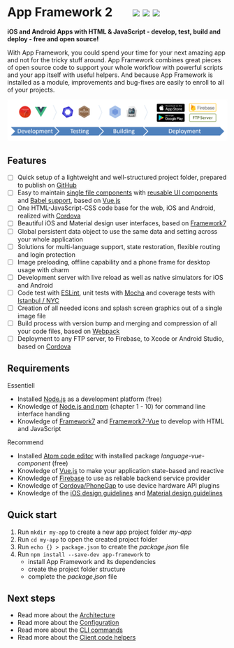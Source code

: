 # App Framework 2 &nbsp; &nbsp; &nbsp; [![](https://img.shields.io/npm/dt/app-framework.svg)](https://www.npmjs.com/package/app-framework) [![](https://img.shields.io/npm/v/app-framework.svg)](https://www.npmjs.com/package/app-framework) [![](https://img.shields.io/npm/l/app-framework.svg)](https://www.npmjs.com/package/app-framework)

**iOS and Android Apps with HTML & JavaScript - develop, test, build and deploy - free and open source!**

With App Framework, you could spend your time for your next amazing app and not for the tricky stuff around. App Framework combines great pieces of open source code to support your whole workflow with powerful scripts and your app itself with useful helpers. And because App Framework is installed as a module, improvements and bug-fixes are easily to enroll to all of your projects.

![Process](media/process.png)

## Features

- [ ] Quick setup of a lightweight and well-structured project folder, prepared to publish on [GitHub](https://github.com/about)
- [ ] Easy to maintain [single file components](https://vuejs.org/v2/guide/single-file-components.html) with [reusable UI components](https://framework7.io/vue/) and [Babel support](https://babeljs.io/), based on [Vue.js](https://vuejs.org/)
- [ ] One HTML-JavaScript-CSS code base for the web, iOS and Android, realized with [Cordova](https://cordova.apache.org/)
- [ ] Beautiful iOS and Material design user interfaces, based on [Framework7](https://framework7.io/)
- [ ] Global persistent data object to use the same data and setting across your whole application
- [ ] Solutions for multi-language support, state restoration, flexible routing and login protection
- [ ] Image preloading, offline capability and a phone frame for desktop usage with charm
- [ ] Development server with live reload as well as native simulators for iOS and Android
- [ ] Code test with [ESLint](http://eslint.org/), unit tests with [Mocha](https://mochajs.org/) and coverage tests with [Istanbul / NYC](https://istanbul.js.org/)
- [ ] Creation of all needed icons and splash screen graphics out of a single image file
- [ ] Build process with version bump and merging and compression of all your code files, based on [Webpack](https://webpack.js.org/)
- [ ] Deployment to any FTP server, to Firebase, to Xcode or Android Studio, based on [Cordova](https://cordova.apache.org/)

## Requirements

Essentiell

- Installed [Node.js](https://nodejs.org/) as a development platform (free)
- Knowledge of [Node.js and npm](https://docs.npmjs.com/getting-started/what-is-npm) (chapter 1 - 10) for command line interface handling
- Knowledge of [Framework7](https://framework7.io/docs/) and [Framework7-Vue](https://framework7.io/vue/) to develop with HTML and JavaScript

Recommend

- Installed [Atom code editor](https://atom.io/) with installed package *language-vue-component* (free)
- Knowledge of [Vue.js](https://vuejs.org/v2/guide/) to make your application state-based and reactive
- Knowledge of [Firebase](https://firebase.google.com/docs/web/setup) to use as reliable backend service provider
- Knowledge of [Cordova/PhoneGap](https://cordova.apache.org/docs/en/latest/) to use device hardware API plugins
- Knowledge of the [iOS design guidelines](https://developer.apple.com/ios/human-interface-guidelines/overview/design-principles/) and [Material design guidelines](https://material.io/guidelines/)

## Quick start

1. Run `mkdir my-app` to create a new app project folder *my-app*
2. Run `cd my-app` to open the created project folder
3. Run `echo {} > package.json` to create the *package.json* file
4. Run `npm install --save-dev app-framework` to
   - install App Framework and its dependencies
   - create the project folder structure
   - complete the *package.json* file

## Next steps

- Read more about the [Architecture](docs/architecture.md)
- Read more about the [Configuration](docs/configuration.md)
- Read more about the [CLI commands](docs/cli-commands.md)
- Read more about the [Client code helpers](docs/client-code-helpers.md)
